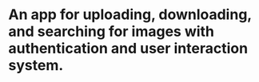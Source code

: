 # An app for uploading, downloading, and searching for images with authentication and user interaction system.
